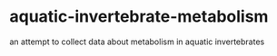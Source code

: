 # aquatic-invertebrate-metabolism
an attempt to collect data about metabolism in aquatic invertebrates
